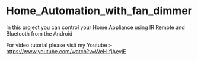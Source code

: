 # Home_Automation_with_fan_dimmer
In this project you can control your Home Appliance using IR Remote and Bluetooth from the Android 

For video tutorial please visit my Youtube :- https://www.youtube.com/watch?v=WeH-fjAeyjE
